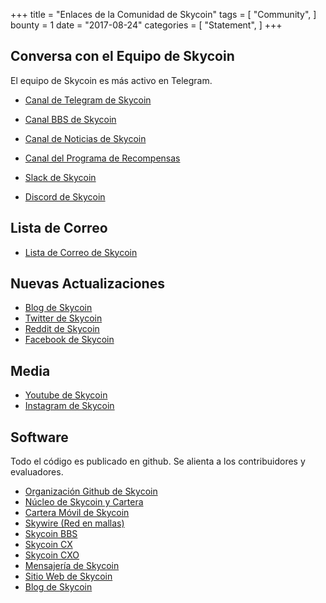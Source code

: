 +++
title = "Enlaces de la Comunidad de Skycoin"
tags = [
    "Community",
]
bounty = 1
date = "2017-08-24"
categories = [
    "Statement",
]
+++

Conversa con el Equipo de Skycoin
--------------------------

El equipo de Skycoin es más activo en Telegram.

* [Canal de Telegram de Skycoin](https://t.me/Skycoin)
* [Canal BBS de Skycoin](https://t.me/skycoinbbs)
* [Canal de Noticias de Skycoin](https://t.me/skycoinnews)
* [Canal del Programa de Recompensas](https://t.me/skycoinbounty)

* [Slack de Skycoin](https://skycoin.herokuapp.com)
* [Discord de Skycoin](https://discord.gg/MTepVHE)

Lista de Correo
------------

* [Lista de Correo de Skycoin](http://eepurl.com/c4DyAv)

Nuevas Actualizaciones
------------

* [Blog de Skycoin](https://blog.skycoin.net)
* [Twitter de Skycoin](https://twitter.com/skycoinproject)
* [Reddit de Skycoin](https://reddit.com/r/skycoinproject)
* [Facebook de Skycoin](https://www.facebook.com/skycoinproject)

Media
-----

* [Youtube de Skycoin](https://www.youtube.com/channel/UCzLASufel2No4vSt4rudHSQ)
* [Instagram de Skycoin](https://www.instagram.com/skycoinproject/)

Software
--------
Todo el código es publicado en github. Se alienta a los contribuidores y evaluadores.

* [Organización Github de Skycoin](https://github.com/skycoin)
* [Núcleo de Skycoin y Cartera](https://github.com/skycoin/skycoin)
* [Cartera Móvil de Skycoin](https://github.com/skycoin/skycoin-mobilewallet)
* [Skywire (Red en mallas)](https://github.com/skycoin/skywire)
* [Skycoin BBS](https://github.com/skycoin/bbs)
* [Skycoin CX](https://github.com/skycoin/cx)
* [Skycoin CXO](https://github.com/skycoin/cxo)
* [Mensajería de Skycoin](https://github.com/skycoin/net)
* [Sitio Web de Skycoin](https://github.com/skycoin/skycoin.net)
* [Blog de Skycoin](https://github.com/skycoin/blog)

